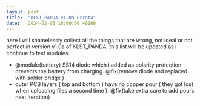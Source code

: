 ```yaml
---
layout: post
title:  "KLST_PANDA v1.0a Errata"
date:   2024-02-06 18:00:00 +0100
---
```


here i will shamelessly collect all the things that are wrong, not ideal or not perfect in version v1.0a of KLST_PANDA. this list will be updated as i continue to test modules.

- @module(battery) SS14 diode which i added as polarity protection prevents the battery from charging. @fix(remove diode and replaced with solder bridge )
- outer PCB layers ( top and bottom ) have no copper pour ( they got lost when uploading files a second time ). @fix(take extra care to add pours next iteration)
